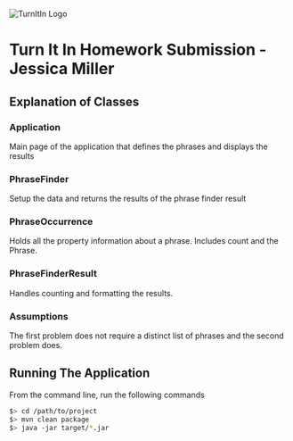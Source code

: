 ![TurnItIn Logo](https://guides.turnitin.com/@api/deki/files/6878/turnitin-logo-2x.png?revision=1)

# Turn It In Homework Submission - Jessica Miller

## Explanation of Classes

### Application
Main page of the application that defines the phrases and displays the results

### PhraseFinder
Setup the data and returns the results of the phrase finder result

### PhraseOccurrence
Holds all the property information about a phrase. Includes
count and the Phrase.

### PhraseFinderResult
Handles counting and formatting the results. 

### Assumptions
The first problem does not require a distinct list of phrases and the
second problem does.

## Running The Application

From the command line, run the following commands

```sh
$> cd /path/to/project
$> mvn clean package
$> java -jar target/*.jar
```